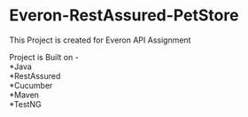 # Everon-RestAssured-PetStore

This Project is created for Everon API Assignment<br>

Project is Built on - <br>
	*Java<br>
	*RestAssured<br>
	*Cucumber<br>
	*Maven<br>
	*TestNG<br>



